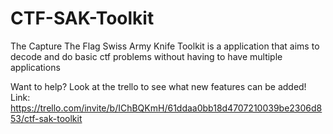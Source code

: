 # CTF-SAK-Toolkit
The Capture The Flag Swiss Army Knife Toolkit is a application that aims to decode and do basic ctf problems without having to have multiple applications


Want to help? Look at the trello to see what new features can be added!
Link: https://trello.com/invite/b/IChBQKmH/61ddaa0bb18d4707210039be2306d853/ctf-sak-toolkit